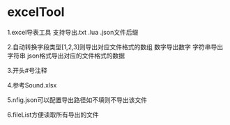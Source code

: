 # excelTool

1.excel导表工具 支持导出.txt  .lua .json文件后缀  

2.自动转换字段类型[1,2,3]则导出对应文件格式的数组 数字导出数字 字符串导出字符串 json格式导出对应的文件格式的数据

3.开头#号注释

4.参考Sound.xlsx

5.nfig.json可以配置导出路径如不填则不导出该文件

6.fileList方便读取所有导出的文件
